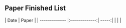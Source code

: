 Paper Finished List
---


| Date       | Paper |
| ------------- |:-------------:| -----:|
|      |  | 
